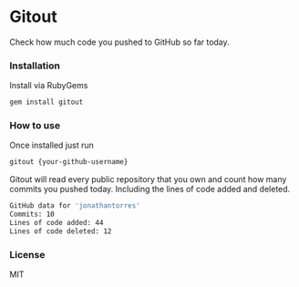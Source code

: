 # Gitout
Check how much code you pushed to GitHub so far today.

### Installation
Install via RubyGems
```bash
gem install gitout
```

### How to use
Once installed just run
```bash
gitout {your-github-username}
```

Gitout will read every public repository that you own and count how many commits you pushed today. Including the lines of code added and deleted.
```bash
GitHub data for 'jonathantorres'
Commits: 10
Lines of code added: 44
Lines of code deleted: 12
```
### License
MIT
